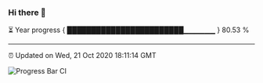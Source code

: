 ### Hi there 👋

⏳ Year progress { ████████████████████████▁▁▁▁▁▁ } 80.53 %

---

⏰ Updated on Wed, 21 Oct 2020 18:11:14 GMT

![Progress Bar CI](https://github.com/liununu/liununu/workflows/Progress%20Bar%20CI/badge.svg)
